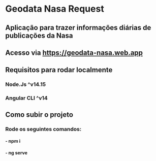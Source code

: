 # Geodata Nasa Request

## Aplicação para trazer informações diárias de publicações da Nasa
## Acesso via https://geodata-nasa.web.app

## Requisitos para rodar localmente
### Node.Js ^v14.15
### Angular CLI ^v14

## Como subir o projeto
### Rode os seguintes comandos:
#### - npm i 
#### - ng serve